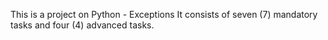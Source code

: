 This is a project on Python - Exceptions
It consists of seven (7) mandatory tasks and four (4)
advanced tasks.
